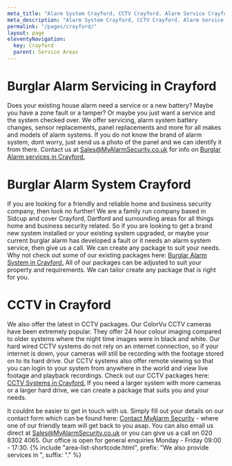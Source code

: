 ```yaml
---
meta_title: "Alarm System Crayford, CCTV Crayford. Alarm Service Crayford - MyAlarm Security"
meta_description: "Alarm System Crayford, CCTV Crayford. Alarm Service Crayford, Alarm Battery Replacement Crayford, Home Alarm System Crayford. Tel 020 8302 4065"
permalink: "/pages/crayford/"
layout: page
eleventyNavigation:
  key: Crayford
  parent: Service Areas
---
```


# Burglar Alarm Servicing in Crayford 

Does your existing house alarm need a service or a new battery? Maybe you have a zone fault or a tamper? Or maybe you just want a service and the system checked over. We offer servicing, alarm system battery changes, sensor replacements, panel replacements and more for all makes and models of alarm systems. If you do not know the brand of alarm system, dont worry, just send us a photo of the panel and we can identify it from there. Contact us at <Sales@MyAlarmSecurity.co.uk> for info on [Burglar Alarm services in Crayford.](/categories/servicing-and-repairs/)

# Burglar Alarm System Crayford 

If you are looking for a friendly and reliable home and business security company, then look no further! We are a family run company based in Sidcup and cover Crayford, Dartford and surrounding areas for all things home and business security related. So if you are looking to get a brand new system installed or your existing system upgraded, or maybe your current burglar alarm has developed a fault or it needs an alarm system service, then give us a call. We can create any package to suit your needs. Why not check out some of our existing packages here: [Burglar Alarm System in Crayford.](/categories/burglar-alarms/) All of our packages can be adjusted to suit your property and requirements. We can tailor create any package that is right for you.

# CCTV in Crayford 

We also offer the latest in CCTV packages. Our ColorVu CCTV cameras have been extremely popular. They offer 24 hour colour imaging compared to older systems where the night time images were in black and white. Our hard wired CCTV systems do not rely on an internet connection, so if your internet is down, your cameras will still be recording with the footage stored on to its hard drive. Our CCTV systems also offer remote viewing so that you can login to your system from anywhere in the world and view live footage and playback recordings. Check out our CCTV packages here: [CCTV Systems in Crayford.](/categories/cctv/) If you need a larger system with more cameras or a larger hard drive, we can create a package that suits you and your needs.

It couldnt be easier to get in touch with us. Simply fill out your details on our contact form which can be found here: [Contact MyAlarm Security](/contact/) - where one of our friendly team will get back to you asap. You can also email us direct at Sales@MyAlarmSecurity.co.uk or you can give us a call on 020 8302 4065. Our office is open for general enquiries Monday - Friday 09:00 - 17:30.
{% include "area-list-shortcode.html", prefix: "We also provide services in ", suffix: "." %}
